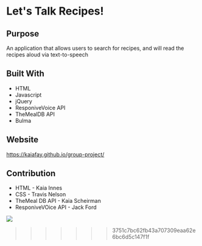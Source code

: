 # Let's Talk Recipes!

## Purpose
An application that allows users to search for recipes, and will read the recipes aloud via text-to-speech

## Built With
* HTML 
* Javascript
* jQuery
* ResponiveVoice API
* TheMealDB API
* Bulma

## Website
https://kaiafay.github.io/group-project/

## Contribution
* HTML - Kaia Innes 
* CSS - Travis Nelson
* TheMeal DB API - Kaia Scheirman
* ResponiveVOice API - Jack Ford

![](../../../Pictures/Screenshots/ltm%20sc.png)
>>>>>>> 3751c7bc62fb43a707309eaa62e6bc6d5c147f1f
